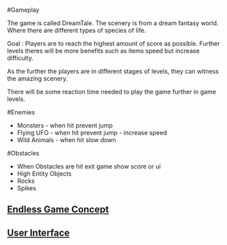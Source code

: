 #Gameplay
<p> The game is called DreamTale. The scenery is from a dream fantasy world. Where there are different types of species of life.</p>
<p> Goal : Players are to reach the highest amount of score as possible. Further levels theres will be more benefits such as items speed but increase difficulty.</p>
<p> As the further the players are in different stages of levels, they can witness the amazing scenery.</p>
<p> There will be some reaction time needed to play the game further in game levels.</p>

#Enemies 
*  Monsters   - when hit prevent jump
*  Flying UFO  - when hit prevent jump - increase speed
*  Wild Animals - when hit slow down
 
#Obstacles
*  When Obstacles are hit exit game show score or ui
*  High Entity Objects   
*  Rocks
*  Spikes


## [Endless Game Concept](https://github.com/merksmanship/AdvancedPJ340/blob/master/gameconceptanduiforgame.png)

## [User Interface](https://github.com/merksmanship/AdvancedPJ340/blob/master/gameconceptanduiforgame.png)
